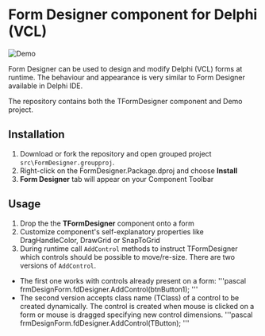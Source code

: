 # Form Designer component for Delphi (VCL)

![Demo](https://github.com/havlicekp/form-designer/blob/master/images/demo.gif)

Form Designer can be used to design and modify Delphi (VCL) forms at runtime. The behaviour and appearance is very similar to Form Designer available in Delphi IDE. 

The repository contains both the TFormDesigner component and Demo project.

## Installation

1. Download or fork the repository and open grouped project ``src\FormDesigner.groupproj``. 
2. Right-click on the FormDesigner.Package.dproj and choose **Install**
3. **Form Designer** tab will appear on your Component Toolbar 

## Usage

1. Drop the the **TFormDesigner** component onto a form
2. Customize component's self-explanatory properties like DragHandleColor, DrawGrid or SnapToGrid
3. During runtime call ``AddControl`` methods to instruct TFormDesigner which controls should be possible to move/re-size. There are two versions of ``AddControl``. 
* The first one works with controls already present on a form:
'''pascal
frmDesignForm.fdDesigner.AddControl(btnButton1);
'''
* The second version accepts class name (TClass) of a control to be created dynamically. The control is created when mouse is clicked on a form or mouse is dragged specifying new control dimensions.
'''pascal
frmDesignForm.fdDesigner.AddControl(TButton);
'''

